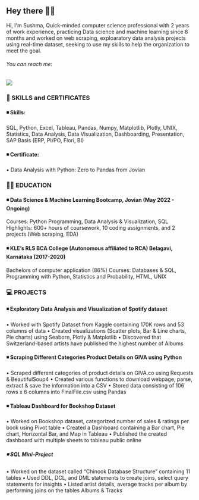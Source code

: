 ## Hey there 🙋‍♀️

Hi, I'm Sushma, Quick-minded computer science professional with 2 years of work experience, practicing Data science and machine learning since 8 months and worked on web scraping, exploaratory data analysis projects using real-time dataset, seeking to use my skills to help the organization to meet the goal.

###### You can reach me:
[<img src="https://i.imgur.com/vPj8Kji.jpg">](https://www.linkedin.com/in/sushma-bhavikatti/)


### 🔖 SKILLS and CERTIFICATES
#### ◾ Skills: 
SQL, Python, Excel, Tableau, Pandas, Numpy, Matplotlib, Plotly, UNIX, Statistics, Data Analysis, Data Visualization, Dashboarding, Presentation, SAP Basis (ERP, PI/PO, Fiori, BI)
#### ◾ Certificate: 
 • Data Analysis with Python: Zero to Pandas from Jovian

### 👩‍🎓 EDUCATION

#### ◾ Data Science & Machine Learning Bootcamp, Jovian (May 2022 - Ongoing)
Courses: Python Programming, Data Analysis & Visualization, SQL
Highlights: 600+ hours of coursework, 10 coding assignments, and 2 projects (Web scraping, EDA)

#### ◾ KLE’s RLS BCA College (Autonomous affiliated to RCA) Belagavi, Karnataka (2017-2020)
Bachelors of computer application (86%)
Courses: Databases & SQL, Programming with Python, Statistics and Probability, HTML, UNIX

### 💻 PROJECTS
#### ◾ Exploratory Data Analysis and Visualization of Spotify dataset
• Worked with Spotify Dataset from Kaggle containing 170K rows and 53 columns of data
• Created visualizations (Scatter plots, Bar & Line charts, Pie charts) using Seaborn, Plotly & Matplotlib
• Discovered that Switzerland-based artists have published the highest number of Albums

#### ◾ Scraping Different Categories Product Details on GIVA using Python
• Scraped different categories of product details on GIVA.co using Requests & BeautifulSoup4
• Created various functions to download webpage, parse, extract & save the information into a CSV
• Stored data consisting of 106 rows x 6 columns into FinalFile.csv using Pandas

#### ◾ Tableau Dashboard for Bookshop Dataset
• Worked on Bookshop dataset, categorized number of sales  & ratings per book using Pivot table
• Created a Dashboard containing a Bar chart, Pie chart, Horizontal Bar, and Map in Tableau
• Published the created dashboard with multiple sheets to tableau public online 

##### ◾ SQL Mini-Project
• Worked on the dataset called “Chinook Database Structure” containing 11 tables
• Used DDL, DCL, and DML statements to create joins, select query statements for insights 
• Listed artist details, average tracks per album by performing joins on the tables Albums & Tracks


<!--
**Sushmamb9/Sushmamb9** is a ✨ _special_ ✨ repository because its `README.md` (this file) appears on your GitHub profile.

Here are some ideas to get you started:

- 🔭 I’m currently working on ...
- 🌱 I’m currently learning ...
- 👯 I’m looking to collaborate on ...
- 🤔 I’m looking for help with ...
- 💬 Ask me about ...
- 📫 How to reach me: ...
- 😄 Pronouns: ...
- ⚡ Fun fact: ...
-->
